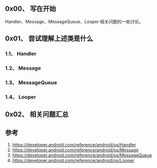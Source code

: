 ## 0x00、 写在开始
Handler、Message、MessageQueue、Looper 相关问题的一些讨论。

## 0x01、 尝试理解上述类是什么

### 1.1、 Handler
### 1.2、 Message
### 1.3、 MessageQueue
### 1.4、 Looper


## 0x02、 相关问题汇总



## 参考
1. https://developer.android.com/reference/android/os/Handler
2. https://developer.android.com/reference/android/os/Message
3. https://developer.android.com/reference/android/os/MessageQueue
4. https://developer.android.com/reference/android/os/Looper
